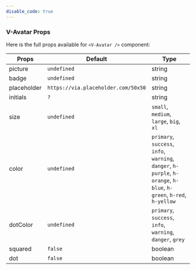 ```yaml
---
disable_code: true
---
```


### V-Avatar Props

Here is the full props available for `<V-Avatar />` component:

| Props       | Default                                                            | Type                                                                                                                |
| ----------- | ------------------------------------------------------------------ | ------------------------------------------------------------------------------------------------------------------- |
| picture     | <span class="is-undefined">`undefined`</span>                      | string                                                                                                              |
| badge       | <span class="is-undefined">`undefined`</span>                      | string                                                                                                              |
| placeholder | <span class="is-string">`https://via.placeholder.com/50x50`</span> | string                                                                                                              |
| initials    | <span class="is-string">`?`</span>                                 | string                                                                                                              |
| size        | <span class="is-undefined">`undefined`</span>                      | `small`, `medium`, `large`, `big`, `xl`                                                                             |
| color       | <span class="is-undefined">`undefined`</span>                      | `primary`, `success`, `info`, `warning`, `danger`, `h-purple`, `h-orange`, `h-blue`, `h-green`, `h-red`, `h-yellow` |
| dotColor    | <span class="is-undefined">`undefined`</span>                      | `primary`, `success`, `info`, `warning`, `danger`, `grey`                                                           |
| squared     | <span class="is-boolean">`false`</span>                            | boolean                                                                                                             |
| dot         | <span class="is-boolean">`false`</span>                            | boolean                                                                                                             |
